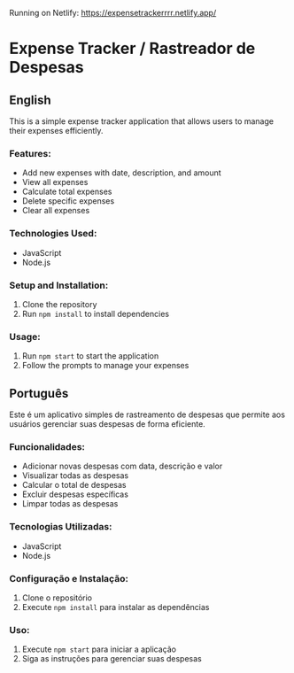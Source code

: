 Running on Netlify: https://expensetrackerrrr.netlify.app/

# Expense Tracker / Rastreador de Despesas

## English

This is a simple expense tracker application that allows users to manage their expenses efficiently.

### Features:
- Add new expenses with date, description, and amount
- View all expenses
- Calculate total expenses
- Delete specific expenses
- Clear all expenses

### Technologies Used:
- JavaScript
- Node.js

### Setup and Installation:
1. Clone the repository
2. Run `npm install` to install dependencies

### Usage:
1. Run `npm start` to start the application
2. Follow the prompts to manage your expenses

## Português

Este é um aplicativo simples de rastreamento de despesas que permite aos usuários gerenciar suas despesas de forma eficiente.

### Funcionalidades:
- Adicionar novas despesas com data, descrição e valor
- Visualizar todas as despesas
- Calcular o total de despesas
- Excluir despesas específicas
- Limpar todas as despesas

### Tecnologias Utilizadas:
- JavaScript
- Node.js

### Configuração e Instalação:
1. Clone o repositório
2. Execute `npm install` para instalar as dependências

### Uso:
1. Execute `npm start` para iniciar a aplicação
2. Siga as instruções para gerenciar suas despesas
